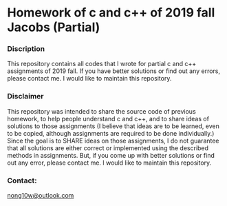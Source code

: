 # Homework of c and c++ of 2019 fall Jacobs (Partial)

### Discription
This repository contains all codes that I wrote for partial c and c++ assignments of 2019 fall. 
If you have better solutions or find out any errors, please contact me. 
I would like to maintain this repository.

### Disclaimer
This repository was intended to share the source code of previous homework, to help
people understand c and c++, and to share ideas of solutions to those assignments
(I believe that ideas are to be learned, even to be copied, although assignments are required to be done individually.)
Since the goal is to SHARE ideas on those assignments, I do not guarantee that 
all solutions are either correct or implemented using the described methods in assignments. 
But, if you come up with better solutions or find out any error, please contact me. 
I would like to maintain this repository.

### Contact: 
nong10w@outlook.com
